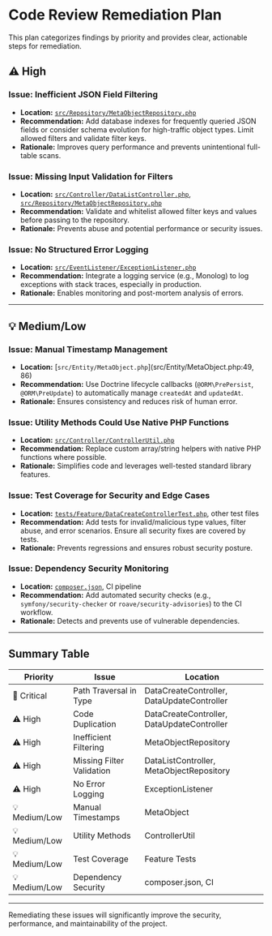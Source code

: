 # Code Review Remediation Plan

This plan categorizes findings by priority and provides clear, actionable steps for remediation.

## ⚠️ High

### Issue: Inefficient JSON Field Filtering
- **Location:** [`src/Repository/MetaObjectRepository.php`](src/Repository/MetaObjectRepository.php:49-62)
- **Recommendation:** Add database indexes for frequently queried JSON fields or consider schema evolution for high-traffic object types. Limit allowed filters and validate filter keys.
- **Rationale:** Improves query performance and prevents unintentional full-table scans.

### Issue: Missing Input Validation for Filters
- **Location:** [`src/Controller/DataListController.php`](src/Controller/DataListController.php:20-21), [`src/Repository/MetaObjectRepository.php`](src/Repository/MetaObjectRepository.php:49-62)
- **Recommendation:** Validate and whitelist allowed filter keys and values before passing to the repository.
- **Rationale:** Prevents abuse and potential performance or security issues.

### Issue: No Structured Error Logging
- **Location:** [`src/EventListener/ExceptionListener.php`](src/EventListener/ExceptionListener.php:18-58)
- **Recommendation:** Integrate a logging service (e.g., Monolog) to log exceptions with stack traces, especially in production.
- **Rationale:** Enables monitoring and post-mortem analysis of errors.

---

## 💡 Medium/Low

### Issue: Manual Timestamp Management
- **Location:** [`src/Entity/MetaObject.php`](src/Entity/MetaObject.php:49, 86)
- **Recommendation:** Use Doctrine lifecycle callbacks (`@ORM\PrePersist`, `@ORM\PreUpdate`) to automatically manage `createdAt` and `updatedAt`.
- **Rationale:** Ensures consistency and reduces risk of human error.

### Issue: Utility Methods Could Use Native PHP Functions
- **Location:** [`src/Controller/ControllerUtil.php`](src/Controller/ControllerUtil.php:11-56)
- **Recommendation:** Replace custom array/string helpers with native PHP functions where possible.
- **Rationale:** Simplifies code and leverages well-tested standard library features.

### Issue: Test Coverage for Security and Edge Cases
- **Location:** [`tests/Feature/DataCreateControllerTest.php`](tests/Feature/DataCreateControllerTest.php), other test files
- **Recommendation:** Add tests for invalid/malicious type values, filter abuse, and error scenarios. Ensure all security fixes are covered by tests.
- **Rationale:** Prevents regressions and ensures robust security posture.

### Issue: Dependency Security Monitoring
- **Location:** [`composer.json`](composer.json:1), CI pipeline
- **Recommendation:** Add automated security checks (e.g., `symfony/security-checker` or `roave/security-advisories`) to the CI workflow.
- **Rationale:** Detects and prevents use of vulnerable dependencies.

---

## Summary Table

| Priority | Issue | Location |
|----------|-------|----------|
| 🚨 Critical | Path Traversal in Type | DataCreateController, DataUpdateController |
| ⚠️ High | Code Duplication | DataCreateController, DataUpdateController |
| ⚠️ High | Inefficient Filtering | MetaObjectRepository |
| ⚠️ High | Missing Filter Validation | DataListController, MetaObjectRepository |
| ⚠️ High | No Error Logging | ExceptionListener |
| 💡 Medium/Low | Manual Timestamps | MetaObject |
| 💡 Medium/Low | Utility Methods | ControllerUtil |
| 💡 Medium/Low | Test Coverage | Feature Tests |
| 💡 Medium/Low | Dependency Security | composer.json, CI |

---

Remediating these issues will significantly improve the security, performance, and maintainability of the project.

